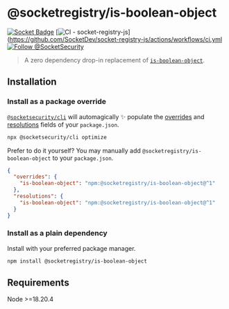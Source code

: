 # @socketregistry/is-boolean-object

[![Socket Badge](https://socket.dev/api/badge/npm/package/@socketregistry/is-boolean-object)](https://socket.dev/npm/package/@socketregistry/is-boolean-object)
[![CI - socket-registry-js](https://github.com/SocketDev/socket-registry-js/actions/workflows/ci.yml/badge.svg)](https://github.com/SocketDev/socket-registry-js/actions/workflows/ci.yml
[![Follow @SocketSecurity](https://img.shields.io/twitter/follow/SocketSecurity?style=social)](https://twitter.com/SocketSecurity)

> A zero dependency drop-in replacement of
> [`is-boolean-object`](https://www.npmjs.com/package/is-boolean-object).

## Installation

### Install as a package override

[`@socketsecurity/cli`](https://www.npmjs.com/package/@socketsecurity/cli) will
automagically :sparkles: populate the
[overrides](https://docs.npmjs.com/cli/v9/configuring-npm/package-json#overrides)
and [resolutions](https://yarnpkg.com/configuration/manifest#resolutions) fields
of your `package.json`.

```sh
npx @socketsecurity/cli optimize
```

Prefer to do it yourself? You may manually add
`@socketregistry/is-boolean-object` to your `package.json`.

```json
{
  "overrides": {
    "is-boolean-object": "npm:@socketregistry/is-boolean-object@^1"
  },
  "resolutions": {
    "is-boolean-object": "npm:@socketregistry/is-boolean-object@^1"
  }
}
```

### Install as a plain dependency

Install with your preferred package manager.

```sh
npm install @socketregistry/is-boolean-object
```

## Requirements

Node &gt;=18.20.4
